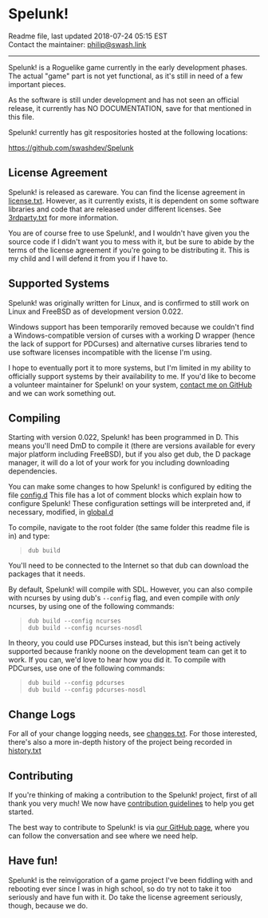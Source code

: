 Spelunk!
========

Readme file, last updated 2018-07-24 05:15 EST  
Contact the maintainer: <philip@swash.link>

---

Spelunk! is a Roguelike game currently in the early development phases.  The
actual "game" part is not yet functional, as it's still in need of a few
important pieces.

As the software is still under development and has not seen an official
release, it currently has NO DOCUMENTATION, save for that mentioned in this
file.

Spelunk! currently has git respositories hosted at the following locations:

  <https://github.com/swashdev/Spelunk>

## License Agreement

Spelunk! is released as careware.  You can find the license agreement in
[license.txt](license.txt).  However, as it currently exists, it is dependent on some
software libraries and code that are released under different licenses.
See [3rdparty.txt](3rdparty.txt) for more information.

You are of course free to use Spelunk!, and I wouldn't have given you the
source code if I didn't want you to mess with it, but be sure to abide by the
terms of the license agreement if you're going to be distributing it.  This is
my child and I will defend it from you if I have to.

## Supported Systems

Spelunk! was originally written for Linux, and is confirmed to still work on
Linux and FreeBSD as of development version 0.022.

Windows support has been temporarily removed because we couldn't find a
Windows-compatible version of curses with a working D wrapper (hence the lack
of support for PDCurses) and alternative curses libraries tend to use software
licenses incompatible with the license I'm using.

I hope to eventually port it to more systems, but I'm limited in my ability to
officially support systems by their availability to me.  If you'd like to
become a volunteer maintainer for Spelunk! on your system, [contact me on
GitHub](https://github.com/swashdev) and we can work something out.

## Compiling

Starting with version 0.022, Spelunk! has been programmed in D.  This means
you'll need DmD to compile it (there are versions available for every major
platform including FreeBSD), but if you also get dub, the D package manager,
it will do a lot of your work for you including downloading dependencies.

You can make some changes to how Spelunk! is configured by editing the file
[config.d](src/config.d)  This file has a lot of comment blocks which explain how
to configure Spelunk!  These configuration settings will be interpreted and,
if necessary, modified, in [global.d](src/global.d)

To compile, navigate to the root folder (the same folder this readme file is
in) and type:

> ``dub build``

You'll need to be connected to the Internet so that dub can download the
packages that it needs.

By default, Spelunk! will compile with SDL.  However, you can also compile
with ncurses by using dub's ``--config`` flag, and even compile with _only_
ncurses, by using one of the following commands:

> ``dub build --config ncurses``  
> ``dub build --config ncurses-nosdl``  

In theory, you could use PDCurses instead, but this isn't being actively
supported because frankly noone on the development team can get it to work.
If you can, we'd love to hear how you did it.  To compile with PDCurses,
use one of the following commands:

> ``dub build --config pdcurses``  
> ``dub build --config pdcurses-nosdl``  

## Change Logs

For all of your change logging needs, see [changes.txt](docs/changes.txt).  For those
interested, there's also a more in-depth history of the project being recorded
in [history.txt](docs/history.txt)

## Contributing

If you're thinking of making a contribution to the Spelunk! project, first of
all thank you very much!  We now have
[contribution guidelines](docs/CONTRIBUTING.MD) to help you get started.

The best way to contribute to Spelunk! is via
[our GitHub page](https://github.com/swashdev/Spelunk), where you can follow
the conversation and see where we need help.

## Have fun!

Spelunk! is the reinvigoration of a game project I've been fiddling with and
rebooting ever since I was in high school, so do try not to take it too
seriously and have fun with it.  Do take the license agreement seriously,
though, because we do.
